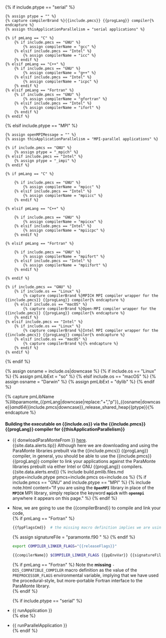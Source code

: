 {% if include.ptype == "serial" %}

    {% assign ptype = "" %}
    {% capture compilerBrand %}{{include.pmcs}} {{progLang}} compiler{% endcapture %}
    {% assign thisApplicationParallelism = "serial applications" %}

    {% if pmLang == "C" %}
        {% if include.pmcs == "GNU" %}
            {% assign compilerName = "gcc" %}
        {% elsif include.pmcs == "Intel" %}
            {% assign compilerName = "icc" %}
        {% endif %}
    {% elsif pmLang == "C++" %}
        {% if include.pmcs == "GNU" %}
            {% assign compilerName = "g++" %}
        {% elsif include.pmcs == "Intel" %}
            {% assign compilerName = "icpc" %}
        {% endif %}
    {% elsif pmLang == "Fortran" %}
        {% if include.pmcs == "GNU" %}
            {% assign compilerName = "gfortran" %}
        {% elsif include.pmcs == "Intel" %}
            {% assign compilerName = "ifort" %}
        {% endif %}
    {% endif %}

{% elsif include.ptype == "MPI" %}

    {% assign openMPIMessage = "" %}
    {% assign thisApplicationParallelism = "MPI-parallel applications" %}

    {% if include.pmcs == "GNU" %}
        {% assign ptype = "_mpich" %}
    {% elsif include.pmcs == "Intel" %}
        {% assign ptype = "_impi" %}
    {% endif %}

    {% if pmLang == "C" %}

        {% if include.pmcs == "GNU" %}
            {% assign compilerName = "mpicc" %}
        {% elsif include.pmcs == "Intel" %}
            {% assign compilerName = "mpiicc" %}
        {% endif %}

    {% elsif pmLang == "C++" %}

        {% if include.pmcs == "GNU" %}
            {% assign compilerName = "mpicxx" %}
        {% elsif include.pmcs == "Intel" %}
            {% assign compilerName = "mpiicpc" %}
        {% endif %}

    {% elsif pmLang == "Fortran" %}

        {% if include.pmcs == "GNU" %}
            {% assign compilerName = "mpifort" %}
        {% elsif include.pmcs == "Intel" %}
            {% assign compilerName = "mpiifort" %}
        {% endif %}

    {% endif %}

    {% if include.pmcs == "GNU" %}
        {% if include.os == "Linux" %}
            {% capture compilerBrand %}MPICH MPI compiler wrapper for the {{include.pmcs}} {{progLang}} compiler{% endcapture %}
        {% elsif include.os == "macOS" %}
            {% capture compilerBrand %}Open-MPI compiler wrapper for the {{include.pmcs}} {{progLang}} compiler{% endcapture %}
        {% endif %}
    {% elsif include.pmcs == "Intel" %}
        {% if include.os == "Linux" %}
            {% capture compilerBrand %}Intel MPI compiler wrapper for the {{include.pmcs}} {{progLang}} compiler{% endcapture %}
        {% elsif include.os == "macOS" %}
            {% capture compilerBrand %}{% endcapture %}
        {% endif %}
    {% endif %}

{% endif %}

{% assign osname = include.os|downcase %}
{% if include.os == "Linux" %}
    {% assign pmLibExt = "so" %}
{% elsif include.os == "macOS" %}
    {% assign osname = "Darwin" %}
    {% assign pmLibExt = "dylib" %}
{% endif %}

{% capture pmLibName %}libparamonte_{{pmLang|downcase|replace:"+","p"}}_{{osname|downcase}}_amd64_{{include.pmcs|downcase}}_release_shared_heap{{ptype}}{% endcapture %}

#### Building the executable on {{include.os}} via the {{include.pmcs}} {{progLang}} compiler for **{{thisApplicationParallelism}}**  

-   {{ donwloadParaMonteFrom }} [here]({{site.currentReleaseDownload}}/{{pmLibName}}.tar.gz).  
    {{site.data.alerts.tip}}
    Although here we are downloading and using the ParaMonte libraries prebuilt via the {{include.pmcs}} {{progLang}} compiler, in general, you should be able to use the {{include.pmcs}} {{progLang}} compiler to link your applications against the ParaMonte libraries prebuilt via either Intel or GNU {{progLang}} compilers.
    {{site.data.alerts.end}}
{% include build.pmlib.files.md ptype=include.ptype pmcs=include.pmcs os=include.os %}
    {% if include.pmcs == "GNU" and include.ptype == "MPI" %}
    {% include note.html content="If you are using the **`OpenMPI`** library in place of the **`MPICH`** MPI library, simply replace the keyword **`mpich`** with **`openmpi`** anywhere it appears on this page." %}
    {% endif %}
-   Now, we are going to use the {{compilerBrand}} to compile and link your code,  
    {% if pmLang == "Fortran" %}
    ```bash
    {{fppFlagsCmd}}  # the missing macro definition implies we are using the procedural-style-Fortran interface to the ParaMonte library
    ```  
    {% assign signatureFile = "paramonte.f90 " %}
    {% endif %}
    ```bash
    export COMPILER_LINKER_FLAGS="{{releaseFlags}}"
    ```  
    ```bash
    {{compilerName}} $COMPILER_LINKER_FLAGS {{ppEnvVar}} {{signatureFile}}logfunc.{{progLangExt}} main.{{progLangExt}} {{pmLibName}}.{{pmLibExt}} -o main.exe
    ``` 
    {% if pmLang == "Fortran" %}
    Note the **missing** `-DIS_COMPATIBLE_COMPILER` macro definition as the value of the `PREPROCESSOR_FLAGS` environmental variable, implying that we have used the procedural-style, but more-portable Fortran interface to the ParaMonte library.  
    {% endif %}
    
    {% if include.ptype == "serial" %}
-   {{ runApplication }}  
    {% else %}
-   {{ runParallelApplication }}  
    {% endif %}
